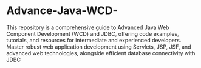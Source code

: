 # Advance-Java-WCD-
This repository is a comprehensive guide to Advanced Java Web Component Development (WCD) and JDBC, offering code examples, tutorials, and resources for intermediate and experienced developers. Master robust web application development using Servlets, JSP, JSF, and advanced web technologies, alongside efficient database connectivity with JDBC
